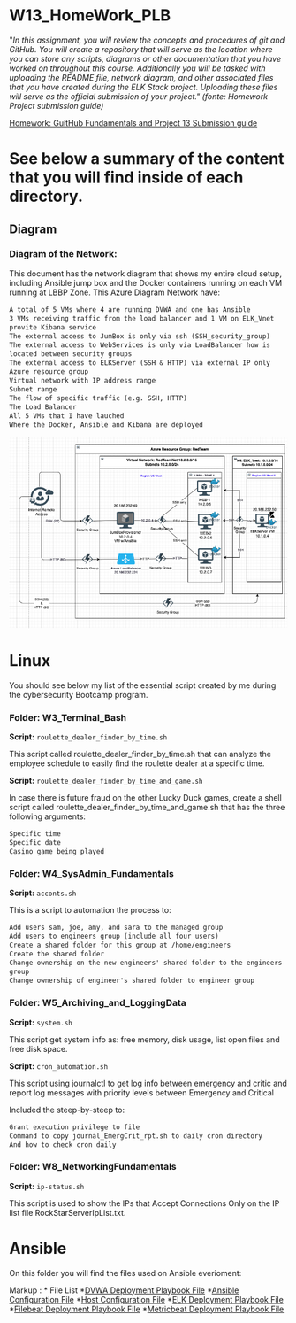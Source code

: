 # W13_HomeWork_PLB

"_In this assignment, you will review the concepts and procedures of git and GitHub. 
You will create a repository that will serve as the location where you can store any scripts, diagrams or other documentation that you have worked on throughout this course. 
Additionally you will be tasked with uploading the README file, network diagram, and other associated files that you have created during the ELK Stack project. 
Uploading these files will serve as the official submission of your project." (fonte: Homework Project submission guide)_

[Homework: GuitHub Fundamentals and Project 13 Submission guide](https://github.com/plb027/W13_HomeWork_PLB/blob/main/Homework_13_Project.docx)




# See below a summary of the content that you will find inside of each directory. 



## Diagram
### Diagram of the Network: 
This document has the network diagram that shows my entire cloud setup, including Ansible jump box and the Docker containers running on each VM running at LBBP Zone.
This Azure Diagram Network have:

    A total of 5 VMs where 4 are running DVWA and one has Ansible
    3 VMs receiving traffic from the load balancer and 1 VM on ELK_Vnet provite Kibana service
    The external access to JumBox is only via ssh (SSH_security_group)
    The external access to WebServices is only via LoadBalancer how is located between security groups
    The external access to ELKServer (SSH & HTTP) via external IP only
    Azure resource group
    Virtual network with IP address range
    Subnet range
    The flow of specific traffic (e.g. SSH, HTTP)
    The Load Balancer
    All 5 VMs that I have lauched
    Where the Docker, Ansible and Kibana are deployed


![Network Diagram](https://github.com/plb027/W13_HomeWork_PLB/blob/main/1_Diagram/DiagramNetwork_PLB.png)



# Linux
You should see below my list of the essential script created by me during the cybersecurity Bootcamp program.

### Folder: W3_Terminal_Bash

**Script:** `roulette_dealer_finder_by_time.sh` 

This script called roulette_dealer_finder_by_time.sh that can analyze the employee schedule to easily find the roulette dealer at a specific time.


**Script:** `roulette_dealer_finder_by_time_and_game.sh` 

In case there is future fraud on the other Lucky Duck games, create a shell script called roulette_dealer_finder_by_time_and_game.sh that has the three following arguments:

    Specific time
    Specific date
    Casino game being played


### Folder: W4_SysAdmin_Fundamentals

**Script:** `acconts.sh`

This is a script to automation the process to:

    Add users sam, joe, amy, and sara to the managed group
    Add users to engineers group (include all four users)
    Create a shared folder for this group at /home/engineers
    Create the shared folder
    Change ownership on the new engineers' shared folder to the engineers group
    Change ownership of engineer's shared folder to engineer group

### Folder: W5_Archiving_and_LoggingData

**Script:** `system.sh`

This script get system info as: free memory, disk usage, list open files and free disk space.


**Script:** `cron_automation.sh`

This script using journalctl to get log info between emergency and critic and report log messages with priority levels between Emergency and Critical

Included the steep-by-steep to:

    Grant execution privilege to file
    Command to copy journal_EmergCrit_rpt.sh to daily cron directory
    And how to check cron daily


### Folder: W8_NetworkingFundamentals

**Script:** `ip-status.sh`

This script is used to show the IPs that Accept Connections Only on the IP list file RockStarServerIpList.txt.



# Ansible
On this folder you will find the files used on Ansible everioment:

Markup : * File List
   *[DVWA Deployment Playbook File](https://github.com/plb027/W13_HomeWork_PLB/blob/main/3_Ansible/DVWA_Playbook.yml) 
   *[Ansible Configuration File](https://github.com/plb027/W13_HomeWork_PLB/blob/main/3_Ansible/ansible.cfg) 
   *[Host Configuration File](https://github.com/plb027/W13_HomeWork_PLB/blob/main/3_Ansible/host) 
   *[ELK Deployment Playbook File](https://github.com/plb027/W13_HomeWork_PLB/blob/main/3_Ansible/myELK_playbook.yml) 
   *[Filebeat Deployment Playbook File](https://github.com/plb027/W13_HomeWork_PLB/blob/main/3_Ansible/myFILEBEAT_playbook.yml) 
   *[Metricbeat Deployment Playbook File](https://github.com/plb027/W13_HomeWork_PLB/blob/main/3_Ansible/myMETRICBEAT_playbook.yml)

